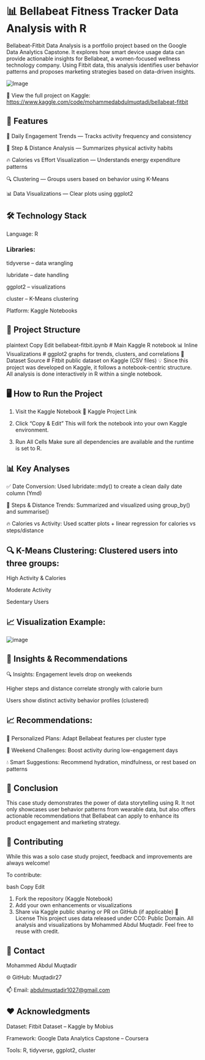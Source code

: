 #  📊 Bellabeat Fitness Tracker Data Analysis with R

Bellabeat-Fitbit Data Analysis is a portfolio project based on the Google Data Analytics Capstone. It explores how smart device usage data can provide actionable insights for Bellabeat, a women-focused wellness technology company. Using Fitbit data, this analysis identifies user behavior patterns and proposes marketing strategies based on data-driven insights.


![Image](https://github.com/user-attachments/assets/228bac97-9445-49d5-930a-d990965a01ff)

🔗 View the full project on Kaggle: https://www.kaggle.com/code/mohammedabdulmuqtadi/bellabeat-fitbit

## 🌟 Features
📅 Daily Engagement Trends — Tracks activity frequency and consistency

👣 Step & Distance Analysis — Summarizes physical activity habits

🔥 Calories vs Effort Visualization — Understands energy expenditure patterns

🔍 Clustering — Groups users based on behavior using K-Means

📊 Data Visualizations — Clear plots using ggplot2

## 🛠️ Technology Stack
Language: R

### Libraries:

tidyverse – data wrangling

lubridate – date handling

ggplot2 – visualizations

cluster – K-Means clustering

Platform: Kaggle Notebooks

## 📂 Project Structure
plaintext
Copy
Edit
bellabeat-fitbit.ipynb      # Main Kaggle R notebook
📊 Inline Visualizations     # ggplot2 graphs for trends, clusters, and correlations
📁 Dataset Source            # Fitbit public dataset on Kaggle (CSV files)
💡 Since this project was developed on Kaggle, it follows a notebook-centric structure. All analysis is done interactively in R within a single notebook.

## 🖥️ How to Run the Project
1. Visit the Kaggle Notebook
🔗 Kaggle Project Link

2. Click “Copy & Edit”
This will fork the notebook into your own Kaggle environment.

3. Run All Cells
Make sure all dependencies are available and the runtime is set to R.

## 📊 Key Analyses
✅ Date Conversion: Used lubridate::mdy() to create a clean daily date column (Ymd)

👣 Steps & Distance Trends: Summarized and visualized using group_by() and summarise()

🔥 Calories vs Activity: Used scatter plots + linear regression for calories vs steps/distance

## 🔍 K-Means Clustering: Clustered users into three groups:

High Activity & Calories

Moderate Activity

Sedentary Users

## 📈 Visualization Example:

![image](https://github.com/user-attachments/assets/fd649c99-adab-4846-bedc-892ef5af8cc4)

## 📢 Insights & Recommendations
🔍 Insights:
Engagement levels drop on weekends

Higher steps and distance correlate strongly with calorie burn

Users show distinct activity behavior profiles (clustered)

## 📈 Recommendations:
🎯 Personalized Plans: Adapt Bellabeat features per cluster type

📆 Weekend Challenges: Boost activity during low-engagement days

💧 Smart Suggestions: Recommend hydration, mindfulness, or rest based on patterns

## 🏁 Conclusion
This case study demonstrates the power of data storytelling using R. It not only showcases user behavior patterns from wearable data, but also offers actionable recommendations that Bellabeat can apply to enhance its product engagement and marketing strategy.

## 🤝 Contributing
While this was a solo case study project, feedback and improvements are always welcome!

To contribute:

bash
Copy
Edit
1. Fork the repository (Kaggle Notebook)
2. Add your own enhancements or visualizations
3. Share via Kaggle public sharing or PR on GitHub (if applicable)
📜 License
This project uses data released under CC0: Public Domain.
All analysis and visualizations by Mohammed Abdul Muqtadir. Feel free to reuse with credit.

## 📧 Contact
Mohammed Abdul Muqtadir

🌐 GitHub: Muqtadir27

📫 Email: abdulmuqtadir1027@gmail.com

## ❤️ Acknowledgments
Dataset: Fitbit Dataset – Kaggle by Mobius

Framework: Google Data Analytics Capstone – Coursera

Tools: R, tidyverse, ggplot2, cluster
